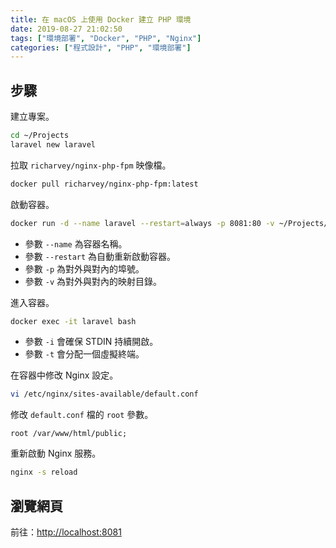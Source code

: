 ```yaml
---
title: 在 macOS 上使用 Docker 建立 PHP 環境
date: 2019-08-27 21:02:50
tags: ["環境部署", "Docker", "PHP", "Nginx"]
categories: ["程式設計", "PHP", "環境部署"]
---
```


## 步驟

建立專案。

```BASH
cd ~/Projects
laravel new laravel
```

拉取 `richarvey/nginx-php-fpm` 映像檔。

```BASH
docker pull richarvey/nginx-php-fpm:latest
```

啟動容器。

```BASH
docker run -d --name laravel --restart=always -p 8081:80 -v ~/Projects/laravel:/var/www/html richarvey/nginx-php-fpm
```

- 參數 `--name` 為容器名稱。
- 參數 `--restart` 為自動重新啟動容器。
- 參數 `-p` 為對外與對內的埠號。
- 參數 `-v` 為對外與對內的映射目錄。

進入容器。

```BASH
docker exec -it laravel bash
```

- 參數 `-i` 會確保 STDIN 持續開啟。
- 參數 `-t` 會分配一個虛擬終端。

在容器中修改 Nginx 設定。

```BASH
vi /etc/nginx/sites-available/default.conf
```

修改 `default.conf` 檔的 `root` 參數。

```ENV
root /var/www/html/public;
```

重新啟動 Nginx 服務。

```BASH
nginx -s reload
```

## 瀏覽網頁

前往：<http://localhost:8081>

